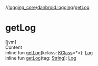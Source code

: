 //[logging_core](../../index.md)/[danbroid.logging](index.md)/[getLog](get-log.md)



# getLog  
[jvm]  
Content  
inline fun [getLog](get-log.md)(kclass: [KClass](https://kotlinlang.org/api/latest/jvm/stdlib/kotlin.reflect/-k-class/index.html)<*>): [Log](-log/index.md)  
inline fun [getLog](get-log.md)(tag: [String](https://kotlinlang.org/api/latest/jvm/stdlib/kotlin/-string/index.html)): [Log](-log/index.md)  



